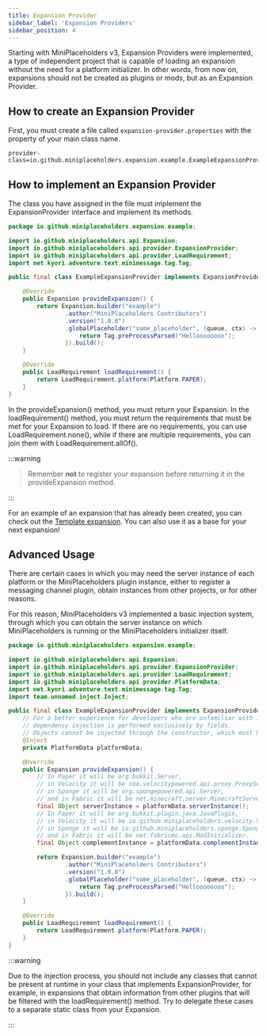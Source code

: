 ```yaml
---
title: Expansion Provider
sidebar_label: 'Expansion Providers'
sidebar_position: 4
---
```


Starting with MiniPlaceholders v3, Expansion Providers were implemented, a type of independent project that is capable of loading an expansion without the need for a platform initializer. In other words, from now on, expansions should not be created as plugins or mods, but as an Expansion Provider.

## How to create an Expansion Provider

First, you must create a file called `expansion-provider.properties` with the property of your main class name.

```properties
provider-class=io.github.miniplaceholders.expansion.example.ExampleExpansionProvider
```

## How to implement an Expansion Provider

The class you have assigned in the file must implement the ExpansionProvider interface and implement its methods.

```JAVA
package io.github.miniplaceholders.expansion.example;

import io.github.miniplaceholders.api.Expansion;
import io.github.miniplaceholders.api.provider.ExpansionProvider;
import io.github.miniplaceholders.api.provider.LoadRequirement;
import net.kyori.adventure.text.minimessage.tag.Tag;

public final class ExampleExpansionProvider implements ExpansionProvider {

    @Override
    public Expansion provideExpansion() {
        return Expansion.builder("example")
                .author("MiniPlaceholders Contributors")
                .version("1.0.0")
                .globalPlaceholder("some_placeholder", (queue, ctx) -> {
                    return Tag.preProcessParsed("Helloooooooo");
                }).build();
    }

    @Override
    public LoadRequirement loadRequirement() {
        return LoadRequirement.platform(Platform.PAPER);
    }
}

```

In the provideExpansion() method, you must return your Expansion.
In the loadRequirement() method, you must return the requirements that must be met for your Expansion to load. If there are no requirements, you can use LoadRequirement.none(), while if there are multiple requirements, you can join them with LoadRequirement.allOf().

:::warning

> Remember **not** to register your expansion before returning it in the provideExpansion method.

:::

For an example of an expansion that has already been created, you can check out the [Template expansion](https://github.com/MiniPlaceholders/Template-Expansion). You can also use it as a base for your next expansion!

## Advanced Usage

There are certain cases in which you may need the server instance of each platform or the MiniPlaceholders plugin instance, either to register a messaging channel plugin, obtain instances from other projects, or for other reasons.

For this reason, MiniPlaceholders v3 implemented a basic injection system, through which you can obtain the server instance on which MiniPlaceholders is running or the MiniPlaceholders initializer itself.

```JAVA
package io.github.miniplaceholders.expansion.example;

import io.github.miniplaceholders.api.Expansion;
import io.github.miniplaceholders.api.provider.ExpansionProvider;
import io.github.miniplaceholders.api.provider.LoadRequirement;
import io.github.miniplaceholders.api.provider.PlatformData;
import net.kyori.adventure.text.minimessage.tag.Tag;
import team.unnamed.inject.Inject;

public final class ExampleExpansionProvider implements ExpansionProvider {
    // For a better experience for developers who are unfamiliar with injection,
    // dependency injection is performed exclusively by fields.
    // Objects cannot be injected through the constructor, which must be empty.
    @Inject
    private PlatformData platformData;

    @Override
    public Expansion provideExpansion() {
        // In Paper it will be org.bukkit.Server,
        // in Velocity it will be com.velocitypowered.api.proxy.ProxyServer,
        // in Sponge it will be org.spongepowered.api.Server,
        // and in Fabric it will be net.minecraft.server.MinecraftServer.
        final Object serverInstance = platformData.serverInstance();
        // In Paper it will be org.bukkit.plugin.java.JavaPlugin,
        // in Velocity it will be io.github.miniplaceholders.velocity.VelocityPlugin,
        // in Sponge it will be io.github.miniplaceholders.sponge.SpongePlugin,
        // and in Fabric it will be net.fabricmc.api.ModInitializer.
        final Object complementInstance = platformData.complementInstance();

        return Expansion.builder("example")
                .author("MiniPlaceholders Contributors")
                .version("1.0.0")
                .globalPlaceholder("some_placeholder", (queue, ctx) -> {
                    return Tag.preProcessParsed("Helloooooooo");
                }).build();
    }

    @Override
    public LoadRequirement loadRequirement() {
        return LoadRequirement.platform(Platform.PAPER);
    }
}

```

:::warning

Due to the injection process, you should not include any classes that cannot be present at runtime in your class that implements ExpansionProvider, for example, in expansions that obtain information from other plugins that will be filtered with the loadRequirement() method. Try to delegate these cases to a separate static class from your Expansion.

:::
